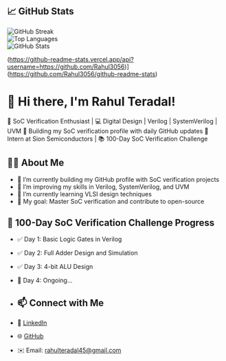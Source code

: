 ## 📈 GitHub Stats
![GitHub Streak](https://github-readme-streak-stats.herokuapp.com/?user=https://github.com/Rahul3056&theme=radical)  
![Top Languages](https://github-readme-stats.vercel.app/api/top-langs/?username=https://github.com/Rahul3056&layout=compact&theme=radical)  
![GitHub Stats](https://github-readme-stats.vercel.app/api?username=https://github.com/Rahul3056&show_icons=true&theme=radical)


(https://github-readme-stats.vercel.app/api?username=https://github.com/Rahul3056)](https://github.com/Rahul3056/github-readme-stats)
# 👋 Hi there, I'm Rahul Teradal!
🎯 SoC Verification Enthusiast | 💻 Digital Design | Verilog | SystemVerilog | UVM
🚀 Building my SoC verification profile with daily GitHub updates
🧠 Intern at Sion Semiconductors | 📚 100-Day SoC Verification Challenge


## 🧑‍💻 About Me
- 🔭 I’m currently building my GitHub profile with SoC verification projects
- 📖 I’m improving my skills in Verilog, SystemVerilog, and UVM
- 🌱 I’m currently learning VLSI design techniques
- 🎯 My goal: Master SoC verification and contribute to open-source

## 📅 100-Day SoC Verification Challenge Progress
- ✅ Day 1: Basic Logic Gates in Verilog
- ✅ Day 2: Full Adder Design and Simulation
- ✅ Day 3: 4-bit ALU Design
- 🚧 Day 4: Ongoing...

- ## 📫 Connect with Me
- 💼 [LinkedIn](https://www.linkedin.com/in/rahulteradal/)
- 🌐 [GitHub](https://github.com/Rahul3056)
- ✉️ Email: rahulteradal45@gmail.com
